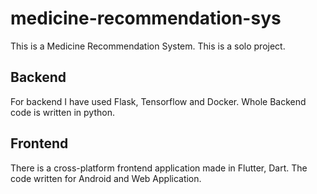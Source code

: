 # medicine-recommendation-sys
This is a Medicine Recommendation System. This is a solo project.

## Backend 
For backend I have used Flask, Tensorflow and Docker. Whole Backend code is written in python.

## Frontend
There is a cross-platform frontend application made in Flutter, Dart. The code written for Android and Web Application.
